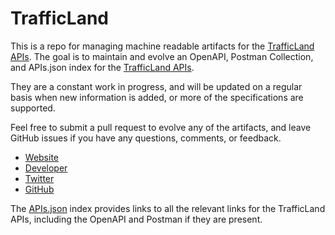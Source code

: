# TrafficLandThis is a repo for managing machine readable artifacts for the [TrafficLand APIs](http://www.trafficland.com). The goal is to maintain and evolve an OpenAPI, Postman Collection, and APIs.json index for the [TrafficLand APIs](http://www.trafficland.com).They are a constant work in progress, and will be updated on a regular basis when new information is added, or more of the specifications are supported.Feel free to submit a pull request to evolve any of the artifacts, and leave GitHub issues if you have any questions, comments, or feedback.- [Website](http://www.trafficland.com)- [Developer](http://www.trafficland.com)- [Twitter](https://twitter.com/TrafficLand_INC)- [GitHub](https://github.com/trafficland)The [APIs.json](https://github.com/api-evangelist/trafficland/blob/master/apis.json) index provides links to all the relevant links for the TrafficLand APIs, including the OpenAPI and Postman if they are present.